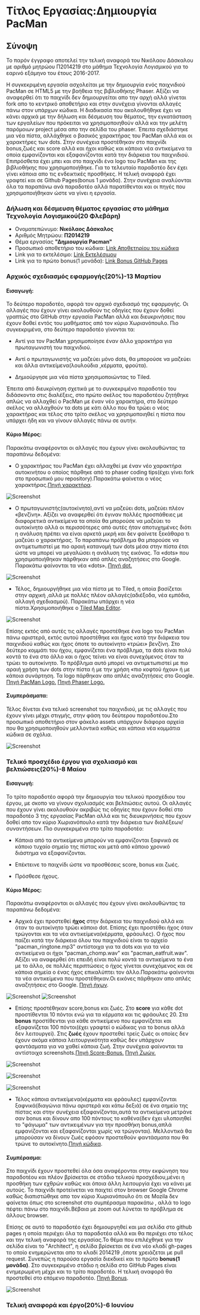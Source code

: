 # Tίτλος Εργασίας:Δημιουργία PacMan
## Σύνοψη
Το παρόν έγγραφο αποτελεί την τελική αναφορά του Νικόλαου Δάσκαλου με αριθμό μητρώου Π2014219 στο μάθημα Τεχνολογία Λογισμικού για το εαρινό εξάμηνο του έτους 2016-2017.

Η συγκεκριμένη εργασία ασχολείται με την δημιουργία ενός παιχνιδιού PacMan σε HTML5 με την βοήθεια της βιβλιοθήκης Phaser. Αξίζει να αναφερθεί ότι το παιχνίδι δεν δημιουργείται απο την αρχή αλλά γίνεται fork απο το κεντρικό αποθετήριο και στην συνέχεια γίνονται αλλαγές πάνω στον υπάρχων κώδικα. Η διαδικασία που ακολουθήθηκε έχει να κάνει αρχικά με την δήλωση και δέσμευση του θέματος, την εγκατάσταση των εργαλείων που πρόκειται να χρησιμοποιηθούν αλλά και την μελέτη παρόμοιων project μέσα απο την σελίδα του phaser. Έπειτα σχεδιάστηκε μια νέα πίστα, αλλάχθηκε ο βασικός χαρακτήρας του PacMan αλλά και οι χαρακτήρες των dots. Στην συνέχεια προστέθηκαν στο παιχνίδι bonus,ζωές και score αλλά και ήχοι καθώς και κάποια νέα αντικείμενα τα οποία εμφανίζονται και εξαφανίζονται κατά την διάρκεια του παιχνιδιού. Επιπρόσθετα έχει μπει και στο παιχνίδι ένα logo του PacMan και της βιβλιοθήκης που χρησιμοποιήθηκε. Για το τελευταίο παραδοτέο δεν έχει γίνει κάποια απο τις ενδεικτικές προσθήκες. Η τελική αναφορά έχει γραφτεί και σε Github Pages(bonus 1 μονάδα). Στην συνέχεια αναλύονται όλα τα παραπάνω ανά παραδοτέο αλλά παρατίθενται και οι πηγές που χρησιμοποιήθηκαν ώστε να γίνει η εργασία.
### Δήλωση και δέσμευση θέματος εργασίας στο μάθημα Τεχνολογία Λογισμικού(20 Φλεβάρη)

*  Ονοματεπώνυμο: **Νικόλαος Δάσκαλος**
*  Αριθμός Μητρώου: **Π2014219**
*  Θέμα εργασίας **"Δημιουργία Pacman"**
*  Προσωπικό αποθετήριο του κώδικα: [Link Αποθετηρίου του κώδικα](https://github.com/nikosdaskalos/pacman)
*  Link για το εκτελέσιμο: [Link Εκτελέσιμου](https://nikosdaskalos.github.io/pacman/pacman.html)
*  Link για το πρώτο bonus(1 μονάδα): [Link Bonus GitHub Pages](https://nikosdaskalos.github.io/sw/projects/2014219/)

### Αρχικός σχεδιασμός εφαρμογής(20%)-13 Μαρτίου
#### Εισαγωγή:

Το δεύτερο παραδοτέο, αφορά τον αρχικό σχεδιασμό της εφαρμογής. Οι αλλαγές που έχουν γίνει ακολουθούν τις οδηγίες που έχουν δοθεί γραπτώς στο GitHub στην εργασία PacMan αλλά και διευκρινήσεις που έχουν δοθεί εντός του μαθήματος από τον κύριο Χωριανόπουλο. Πιο συγκεκριμένα, στο δεύτερο παραδοτέο γίνονται τα:

*  Αντί για τον PacΜan χρησιμοποίησε έναν άλλο χαρακτήρα για πρωταγωνιστή του παιχνιδιού.

*  Αντί ο πρωταγωνιστής να μαζεύει μόνο dots, θα μπορούσε να μαζεύει και άλλα αντικείμενα(λουλούδια ,κέρματα, φρούτα).

*  Δημιούργησε μια νέα πίστα χρησιμοποιώντας το Tiled.

Έπειτα από διευκρίνηση σχετικά με το συγκεκριμένο παραδοτέο του διδάσκοντα στις διαλέξεις, στο πρώτο σκέλος του παραδοτέου ζητήθηκε απλώς να αλλαχθεί ο PacMan με έναν νέο χαρακτήρα, στο δεύτερο σκέλος να αλλαχθούν τα dots με κάτι άλλο που θα τρώει ο νέος χαρακτήρας και τέλος στο τρίτο σκέλος να χρησιμοποιηθεί η πίστα που υπάρχει ήδη και να γίνουν αλλαγές πάνω σε αυτήν.

#### Κύριο Μέρος:

Παρακάτω αναφέρονται οι αλλαγές που έχουν γίνει ακολουθώντας τα παραπάνω δεδομένα:

*  O χαρακτήρας του PacMan έχει αλλαχθεί με έναν νέο χαρακτήρα αυτοκινήτου ο οποίος πάρθηκε από το phaser coding tips(έχει γίνει fork στο προσωπικό μου repository).Παρακάτω φαίνεται ο νέος χαρακτήρας.[Πηγή χαρακτήρα](https://github.com/nikosdaskalos/phaser-coding-tips/tree/master/issue-005).

![Screenshot](pacman.png)

*  Ο πρωταγωνιστής(αυτοκίνητο),αντί να μαζεύει dots, μαζεύει πλέον  «βενζίνη». Αξίζει να αναφερθεί ότι έγιναν πολλές προσπάθειες με διαφορετικά αντικείμενα τα οποία θα μπορούσε να μαζεύει το αυτοκίνητο αλλά οι περισσότερες από αυτές ήταν αποτυχημένες διότι η ανάλυση πρέπει να είναι αρκετά μικρή και δεν φαίνετε ξεκάθαρα τι μαζεύει ο χαρακτήρας. Το παραπάνω πρόβλημα θα μπορούσε να αντιμετωπιστεί με πιο αραιή κατανομή των dots μέσα στην πίστα έτσι ώστε να μπορεί να μεγαλώσει η ανάλυση της εικόνας. Τα «dots» που χρησιμοποιήθηκαν πάρθηκαν από απλές αναζητήσεις στο Google. Παρακάτω  φαίνονται τα νέα «dots». [Πηγή dot.](https://www.google.gr/search?q=petrol+cartoon&tbm=isch&tbo=u&source=univ&sa=X&ved=0ahUKEwjYgbut9oXUAhWH8RQKHdsBAEAQsAQIJA&biw=1920&bih=974#imgrc=0F2npRsbUC49zM:)

![Screenshot](dot.png)

*  Τέλος, δημιουργήθηκε μια νέα πίστα με το Tiled, η οποία βασίζεται στην αρχική ,αλλά με πολλές πλέον αλλαγές(αδιέξοδα, νέα εμπόδια, αλλαγή σχεδιασμού). Παρακάτω υπάρχει η νέα πίστα.Χρησιμοποιήθηκε ο [Tiled Map Editor](http://www.mapeditor.org/).

![Screenshot](new.png)

Επίσης εκτός από αυτές τις αλλαγές προστέθηκε  ένα logo του PacMan πάνω αριστερά, εκτός αυτού προστέθηκε και ήχος κατά την διάρκεια του παιχνιδιού καθώς και ήχος όποτε το αυτοκίνητο «τρώει» βενζίνη. Στο δεύτερο κομμάτι του ήχου, εμφανίζεται ένα πρόβλημα, τα dots είναι πολύ κοντά το ένα στο άλλο και ο ήχος τείνει να είναι συνεχόμενος όταν τα τρώει το αυτοκίνητο.  Το πρόβλημα αυτό μπορεί να αντιμετωπιστεί με πιο αραιή χρήση των dots στην πίστα ή με την χρήση «πιο κοφτού ήχου» ή με κάποια συνάρτηση. Τα logo πάρθηκαν απο απλές αναζητήσεις στο Google. [Πηγή PacMan Logo.](https://www.google.gr/search?q=petrol+cartoon&tbm=isch&tbo=u&source=univ&sa=X&ved=0ahUKEwjYgbut9oXUAhWH8RQKHdsBAEAQsAQIJA&biw=1920&bih=974#tbm=isch&q=pacman+logo&imgrc=YA_IYhOHPi2ExM:) [Πηγή Phaser Logo.](https://www.google.gr/search?q=phaser+logo&tbm=isch&tbo=u&source=univ&sa=X&ved=0ahUKEwilt5T89oXUAhWHSBQKHY3bD3sQsAQILA&biw=1920&bih=974#imgrc=40FJuXYcYF69uM:)

#### Συμπεράσματα:

Τέλος δίνεται ένα τελικό screenshot του παιχνιδιού, με τις αλλαγές που έχουν γίνει μέχρι στιγμής, στην φάση του δεύτερου παραδοτέου.Στο προσωπικό αποθετήριο στον φάκελο assets υπάρχουν διάφορα αρχεία που θα χρησιμοποιηθούν μελλοντικά καθώς και κάποια νέα κομμάτια κώδικα σε σχόλια.

![Screenshot](pacman_game.png)


### Τελικό προσχέδιο έργου για σχολιασμό και βελτιώσεις(20%)-8 Μαίου
#### Εισαγωγή:

Το τρίτο παραδοτέο αφορά την δημιουργία του τελικού προσχέδιου του έργου, με σκοπο να γίνουν σχολιασμός και βελτιώσεις αυτού. Οι αλλαγές που έχουν γίνει ακολουθούν ακριβώς τις οδηγίες που έχουν δοθεί στο παραδοτέο 3 της εργασίας PacMan αλλά και τις διευκρινήσεις που έχουν δοθεί απο τον κύριο Χωριανόπουλο κατά την διάρκεια των διαλέξεων/συναντήσεων. Πιο συγκεκριμένα στο τρίτο παραδοτέο:

*  Κάποια από τα αντικείμενα μπορούν να εμφανίζονται ξαφνικά σε κάποιο τυχαίο σημείο της πίστας και μετά από κάποιο χρονικό διάστημα να εξαφανίζονται.

*  Επέκτεινε το παιχνίδι ώστε να προσθέσεις score, bonus και ζωές.

*  Πρόσθεσε ήχους.

#### Κύριο Μέρος:

Παρακάτω αναφέρονται οι αλλαγές που έχουν γίνει ακολουθώντας τα παραπάνω δεδομένα:

* Αρχικά έχει προστεθεί **ήχος** στην διάρκεια του παιχνιδιού αλλά και όταν το αυτοκίνητο τρώει κάποιο dot. Επίσης έχει προστέθει ήχος όταν τρώγονται και τα νέα αντικείμενα(κέρματα, φράουλες). Ο ήχος που παίζει κατά την διάρκεια όλου του παιχνιδιού είναι το αρχείο "pacman_ringtone.mp3" αντίστοιχα για τα dots και για τα νέα αντικείμενα οι ήχοι "pacman_chomp.wav" και "pacman_eatfruit.wav". Αξίζει να αναφερθεί ότι επειδή είναι πολύ κοντά τα αντικείμενα το ένα με το άλλο, σε πολλές περιπτώσεις ο ήχος γίνεται συνεχόμενος και σε κάποια σημεία ο ένας ήχος επικαλύπτει τον άλλο.Παρακάτω φαίνονται τα νέα αντικείμενα που προστέθηκαν.Οι εικόνες πάρθηκαν απο απλές αναζητήσεις στο Google. [Πηγή ήχων](http://www.classicgaming.cc/classics/pac-man/sounds).

![Screenshot](coin.jpg)          ![Screenshot](str.png)

* Επίσης προστέθηκαν score,bonus και ζωές. Στο **score** για κάθε dot προστίθενται  10 πόντοι ενώ για τα κέρματα και τις φράουλες 20. Στα **bonus** προστίθενται για κάθε αντικείμενο που εμφανίζεται και εξαφανίζεται 100 πόντοι(έχει γραφτεί ο κώδικας για το bonus αλλά δεν λειτουργεί). Στις **ζωές** έχουν προστεθεί τρείς ζωές οι οποίες δεν έχουν ακόμα κάποια λειτουργικότητα καθώς δεν υπάρχουν φαντάσματα για να χαθεί κάποια ζωή. Στην συνέχεια φαίνονται τα αντίστοιχα screenshots.[Πηγή Score-Bonus.](https://phaser.io/tutorials/making-your-first-phaser-game/part8) [Πηγή Ζωών.](https://phaser.io/examples/v2/games/invaders)

![Screenshot](score.PNG)  

![Screenshot](lives.PNG)  

![Screenshot](bonus.PNG)

* Τέλος κάποια αντικείμενα(κέρματα και φράουλες) εμφανίζονται ξαφνικά(διαγώνια πάνω αριστερά και κάτω δεξιά) σε ένα σημείο της πίστας και στην συνέχεια εξαφανίζονται,αυτά τα αντικείμενα μετράνε σαν bonus και δίνουν απο 100 πόντους το καθένα(δεν έχει υλοποιηθεί το "φάγωμα" των αντικειμένων για την προσθήκη bonus,απλά εμφανίζονται και εξαφανίζονται χωρίς να τρώγονται). Μελλοντικά θα μπορούσαν να δίνουν ζωές εφόσον προστεθούν φαντάσματα που θα τρώνε το αυτοκίνητο.[Πηγή κώδικα](https://phaser.io/examples/v2/time/basic-timed-event).

#### Συμπέρασμα:

Στο παιχνίδι έχουν προστεθεί όλα όσα αναφέρονται στην εκφώνηση του παραδοτέου και πλέον βρίσκεται σε στάδιο τελικού προσχέδιου,μένει η προσθήκη των εχθρών καθώς και όποια άλλη λειτουργία έχει να κάνει με αυτούς. To παιχνίδι προτείνεται να παιχτεί στον browser Google Chrome καθώς διαπιστώθηκε απο τον κύριο Χωριανόπουλο ότι σε Mozila δεν φαίνεται όπως στο screenshot στο συμπέρασμα παρακάτω , αλλά το logo πέφτει πάνω στο παιχνίδι.Βέβαια με zoom out λύνεται το πρόβλημα σε άλλους browser.

Επίσης σε αυτό το παραδοτέο έχει δημιουργηθεί και μια σελίδα στο github pages η οποία περιέχει όλα τα παραδοτέα αλλά και θα περιέχει στο τέλος και την τελική αναφορά της εργασίας.Το θέμα που επιλέχθηκε για την σελίδα είναι το "Architect", η σελίδα βρίσκεται σε ένα νέο κλαδί gh-pages το οποίο ενημερώνεται απο το κλαδί 2014219 ,όποτε χρειάζεται με pull request. Συνεπώς η παρούσα εργασία διεκδικεί και το πρώτο **bonus(1 μονάδα)**. Στο συγκεκριμένο στάδιο η σελίδα στο GitHub Pages είναι ενημερωμένη μέχρι και το τρίτο παραδοτέο. Η τελική αναφορά θα προστεθεί στο επόμενο παραδοτέο. [Πηγή Bonus](https://pages.github.com/).

![Screenshot](s2.png)


### Τελική αναφορά και έργο(20%)-6 Ιουνίου

